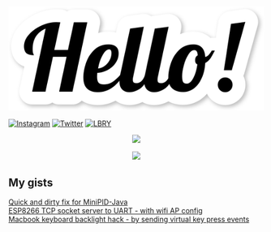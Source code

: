 <p align="center">
  <img src="Hello.svg"/>
</p>  
  
[![Instagram](https://img.shields.io/static/v1?label=Instagram&message=wiliamtoader&color=db003a&style=flat-square&logo=instagram)](https://www.instagram.com/wiliamtoader/)
[![Twitter](https://img.shields.io/static/v1?label=Twitter&message=WToader&color=00a4db&style=flat-square&logo=twitter)](https://twitter.com/WToader)
[![LBRY](https://img.shields.io/static/v1?label=LBRY&message=@WiliamToader&color=55f492&style=flat-square)](https://odysee.com/@WiliamToader:362f4ad75f2922b37a8bdce0e8d4afdeb1af3495)  
  

<p align="center">
  <img src="https://github-readme-stats.vercel.app/api?username=williamtoader&show_icons=true&theme=dark"/>
</p>  

<p align="center">
  <img src="http://github-readme-streak-stats.herokuapp.com?user=williamtoader&theme=dark&hide_border=false"/>
</p>  

## My gists  

[Quick and dirty fix for MiniPID-Java](https://gist.github.com/williamtoader/bdd49704c3b28b80082b664f1c3edcbc)  
[ESP8266 TCP socket server to UART - with wifi AP config](https://gist.github.com/williamtoader/e02a704a8127276fd5745a6c61648c55)  
[Macbook keyboard backlight hack - by sending virtual key press events](https://gist.github.com/williamtoader/1e0a5bc2277ffc9d2943ffb64279314a)  
